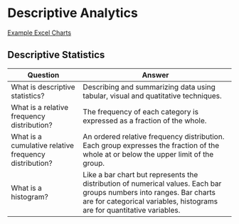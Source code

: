 Descriptive Analytics
=====================

<!---

<question>What is the best colour pallette to use for colour blind observers?</question>
<answer>blue-orange. Avoid Red.</answer>

--->

[Example Excel Charts](https://1drv.ms/x/s!AtT4pZflwIijhzpE5ERjCCHrrlIu)

Descriptive Statistics
------

<!---

<question>What is descriptive statistics?</question>
<answer>Describing and summarizing data using tabular, visual and quatitative techniques.</answer>
<question>What is a relative frequency distribution?</question>
<answer>The frequency of each category is expressed as a fraction of the whole.</answer>
<question>What is a histogram?</question>
<answer>Like a bar chart but represents the distribution of numerical values. Each bar groups numbers into ranges. Bar charts are for categorical variables, histograms are for quantitative variables.</answer>

--->

| Question | Answer |
| -------- | ------ |
| What is descriptive statistics? | Describing and summarizing data using tabular, visual and quatitative techniques. |
| What is a relative frequency distribution? | The frequency of each category is expressed as a fraction of the whole. |
| What is a cumulative relative frequency distribution? | An ordered relative frequency distribution. Each group expresses the fraction of the whole at or below the upper limit of the group. |
| What is a histogram? | Like a bar chart but represents the distribution of numerical values. Each bar groups numbers into ranges. Bar charts are for categorical variables, histograms are for quantitative variables. |
